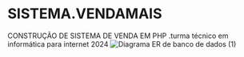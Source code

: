 # SISTEMA.VENDAMAIS
CONSTRUÇÃO DE SISTEMA DE VENDA EM PHP .turma técnico em informática para internet 2024
![Diagrama ER de banco de dados (1)](https://github.com/user-attachments/assets/9d96d83e-747d-430e-9508-fdca96754c7e)
